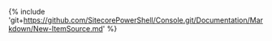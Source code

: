 {% include 'git+https://github.com/SitecorePowerShell/Console.git/Documentation/Markdown/New-ItemSource.md' %}

